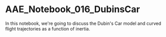 # AAE_Notebook_016_DubinsCar
In this notebook, we're going to discuss the Dubin's Car model and curved flight trajectories as a function of inertia.

